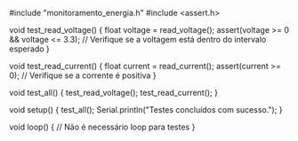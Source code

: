 #include "monitoramento_energia.h"
#include <assert.h>

void test_read_voltage() {
    float voltage = read_voltage();
    assert(voltage >= 0 && voltage <= 3.3); // Verifique se a voltagem está dentro do intervalo esperado
}

void test_read_current() {
    float current = read_current();
    assert(current >= 0); // Verifique se a corrente é positiva
}

void test_all() {
    test_read_voltage();
    test_read_current();
}

void setup() {
    test_all();
    Serial.println("Testes concluídos com sucesso.");
}

void loop() {
    // Não é necessário loop para testes
}
